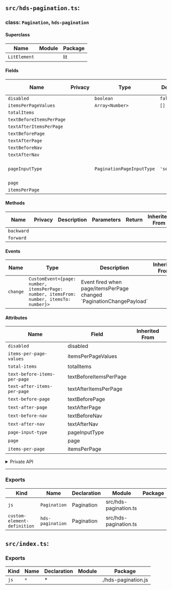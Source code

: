 ## `src/hds-pagination.ts`:

### class: `Pagination`, `hds-pagination`

#### Superclass

| Name         | Module | Package |
| ------------ | ------ | ------- |
| `LitElement` |        | lit     |

#### Fields

| Name                     | Privacy | Type                      | Default    | Description                   | Inherited From |
| ------------------------ | ------- | ------------------------- | ---------- | ----------------------------- | -------------- |
| `disabled`               |         | `boolean`                 | `false`    |                               |                |
| `itemsPerPageValues`     |         | `Array<Number>`           | `[]`       |                               |                |
| `totalItems`             |         |                           |            |                               |                |
| `textBeforeItemsPerPage` |         |                           |            |                               |                |
| `textAfterItemsPerPage`  |         |                           |            |                               |                |
| `textBeforePage`         |         |                           |            |                               |                |
| `textAfterPage`          |         |                           |            |                               |                |
| `textBeforeNav`          |         |                           |            |                               |                |
| `textAfterNav`           |         |                           |            |                               |                |
| `pageInputType`          |         | `PaginationPageInputType` | `'select'` | 'input' \| 'select' \| 'none' |                |
| `page`                   |         |                           |            |                               |                |
| `itemsPerPage`           |         |                           |            |                               |                |

#### Methods

| Name       | Privacy | Description | Parameters | Return | Inherited From |
| ---------- | ------- | ----------- | ---------- | ------ | -------------- |
| `backward` |         |             |            |        |                |
| `forward`  |         |             |            |        |                |

#### Events

| Name     | Type                                                                                    | Description                                                            | Inherited From |
| -------- | --------------------------------------------------------------------------------------- | ---------------------------------------------------------------------- | -------------- |
| `change` | `CustomEvent<{page: number, itemsPerPage: number, itemsFrom: number, itemsTo: number}>` | Event fired when page/itemsPerPage changed \`PaginationChangePayload\` |                |

#### Attributes

| Name                         | Field                  | Inherited From |
| ---------------------------- | ---------------------- | -------------- |
| `disabled`                   | disabled               |                |
| `items-per-page-values`      | itemsPerPageValues     |                |
| `total-items`                | totalItems             |                |
| `text-before-items-per-page` | textBeforeItemsPerPage |                |
| `text-after-items-per-page`  | textAfterItemsPerPage  |                |
| `text-before-page`           | textBeforePage         |                |
| `text-after-page`            | textAfterPage          |                |
| `text-before-nav`            | textBeforeNav          |                |
| `text-after-nav`             | textAfterNav           |                |
| `page-input-type`            | pageInputType          |                |
| `page`                       | page                   |                |
| `items-per-page`             | itemsPerPage           |                |

<details><summary>Private API</summary>

#### Fields

| Name             | Privacy | Type                  | Default | Description | Inherited From |
| ---------------- | ------- | --------------------- | ------- | ----------- | -------------- |
| `_page`          | private | `number \| undefined` |         |             |                |
| `_itemsPerPage`  | private | `number \| undefined` |         |             |                |
| `_totalPages`    | private |                       |         |             |                |
| `_canGoBackward` | private |                       |         |             |                |
| `_canGoForward`  | private |                       |         |             |                |
| `_itemsFrom`     | private |                       |         |             |                |
| `_itemsTo`       | private |                       |         |             |                |

#### Methods

| Name                             | Privacy   | Description | Parameters                                  | Return | Inherited From |
| -------------------------------- | --------- | ----------- | ------------------------------------------- | ------ | -------------- |
| `_onInputForPageChange`          | private   |             | `e: ChangeEvent<HTMLInputElement>`          |        |                |
| `_onSelectForPageChange`         | private   |             | `e: ChangeEvent<HTMLSelectElement>`         |        |                |
| `_onSelectForItemsPerPageChange` | private   |             | `e: ChangeEvent<HTMLSelectElement>`         |        |                |
| `renderOption`                   | private   |             | `val: any, isSelected: boolean`             |        |                |
| `renderPageInput`                | protected |             |                                             |        |                |
| `renderItemsPerPageInput`        | protected |             |                                             |        |                |
| `renderSeparator`                | private   |             | `context: 'itemsPerPageArea' \| 'pageArea'` |        |                |
| `renderLabel`                    | private   |             | `text: string, classInfo: ClassInfo`        |        |                |

</details>

<hr/>

### Exports

| Kind                        | Name             | Declaration | Module                | Package |
| --------------------------- | ---------------- | ----------- | --------------------- | ------- |
| `js`                        | `Pagination`     | Pagination  | src/hds-pagination.ts |         |
| `custom-element-definition` | `hds-pagination` | Pagination  | src/hds-pagination.ts |         |

## `src/index.ts`:

### Exports

| Kind | Name | Declaration | Module | Package             |
| ---- | ---- | ----------- | ------ | ------------------- |
| `js` | `*`  | \*          |        | ./hds-pagination.js |
